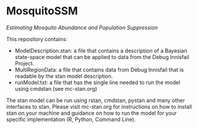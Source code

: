 # MosquitoSSM
*Estimating Mosquito Abundance and Population Suppression*

This repository contains:
- ModelDescription.stan: a file that contains a description of a Bayesian state-space model that can be applied to data from the Debug Innisfail Project.
- MultiRegionData: a file that contains data from Debug Innisfail that is readable by the stan model description.
- runModel.txt: a file that has the single line needed to run the model using cmdstan (see mc-stan.org)

The stan model can be run using rstan, cmdstan, pystan and many other interfaces to stan.  Please visit mc-stan.org for instructions on how to install stan on your machine and guidance on how to run the model for your specific implementation (R, Python, Command Line).
